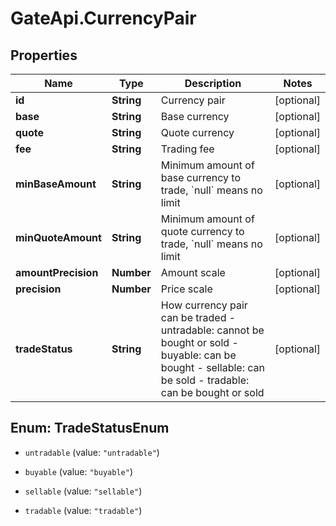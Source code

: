 # GateApi.CurrencyPair

## Properties

Name | Type | Description | Notes
------------ | ------------- | ------------- | -------------
**id** | **String** | Currency pair | [optional] 
**base** | **String** | Base currency | [optional] 
**quote** | **String** | Quote currency | [optional] 
**fee** | **String** | Trading fee | [optional] 
**minBaseAmount** | **String** | Minimum amount of base currency to trade, &#x60;null&#x60; means no limit | [optional] 
**minQuoteAmount** | **String** | Minimum amount of quote currency to trade, &#x60;null&#x60; means no limit | [optional] 
**amountPrecision** | **Number** | Amount scale | [optional] 
**precision** | **Number** | Price scale | [optional] 
**tradeStatus** | **String** | How currency pair can be traded  - untradable: cannot be bought or sold - buyable: can be bought - sellable: can be sold - tradable: can be bought or sold | [optional] 

## Enum: TradeStatusEnum

* `untradable` (value: `"untradable"`)

* `buyable` (value: `"buyable"`)

* `sellable` (value: `"sellable"`)

* `tradable` (value: `"tradable"`)


